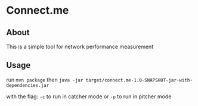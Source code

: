 # Connect.me

## About
This is a simple tool for network performance measurement

## Usage

run `mvn package`
then `java -jar target/connect.me-1.0-SNAPSHOT-jar-with-dependencies.jar`

with the flag:
`-c` to run in catcher mode or
`-p` to run in pitcher mode



